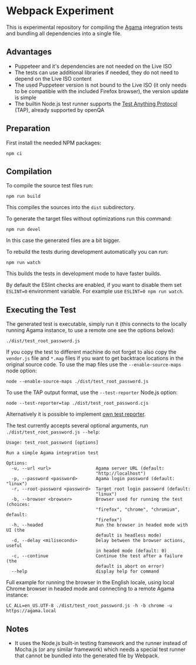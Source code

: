 # Webpack Experiment

This is experimental repository for compiling the
[Agama](https://github.com/agama-project/agama) integration tests and bundling
all dependencies into a single file.

## Advantages

- Puppeteer and it's dependencies are not needed on the Live ISO
- The tests can use additional libraries if needed, they do not need to depend
  on the Live ISO content
- The used Puppeteer version is not bound to the Live ISO (it only needs to be
  compatible with the included Firefox browser), the version update is simple
- The builtin Node.js test runner supports the [Test Anything
  Protocol](https://en.wikipedia.org/wiki/Test_Anything_Protocol) (TAP),
  already supported by openQA

## Preparation

First install the needed NPM packages:

    npm ci

## Compilation

To compile the source test files run:

    npm run build

This compiles the sources into the `dist` subdirectory.

To generate the target files without optimizations run this command:

    npm run devel

In this case the generated files are a bit bigger.

To rebuild the tests during development automatically you can run:

    npm run watch

This builds the tests in development mode to have faster builds.

By default the ESlint checks are enabled, if you want to disable them set
`ESLINT=0` environment variable. For example use `ESLINT=0 npm run watch`.

## Executing the Test

The generated test is executable, simply run it (this connects to the locally
running Agama instance, to use a remote one see the options below):

    ./dist/test_root_password.js

If you copy the test to different machine do not forget to also copy the
`vendor.js` file and `*.map` files if you want to get backtrace locations in the
original source code. To use the map files use the `--enable-source-maps` node
option:

    node --enable-source-maps ./dist/test_root_password.js

To use the TAP output format, use the `--test-reporter` Node.js option:

    node --test-reporter=tap ./dist/test_root_password.cjs

Alternatively it is possible to implement [own test reporter](
https://www.nearform.com/insights/writing-a-node-js-test-reporter/).

The test currently accepts several optional arguments, run
`./dist/test_root_password.js --help`:

```
Usage: test_root_password [options]

Run a simple Agama integration test

Options:
  -u, --url <url>                 Agama server URL (default:
                                  "http://localhost")
  -p, --password <password>       Agama login password (default: "linux")
  -r, --root-password <password>  Target root login password (default:
                                  "linux")
  -b, --browser <browser>         Browser used for running the test (choices:
                                  "firefox", "chrome", "chromium", default:
                                  "firefox")
  -h, --headed                    Run the browser in headed mode with UI (the
                                  default is headless mode)
  -d, --delay <miliseconds>       Delay between the browser actions, useful
                                  in headed mode (default: 0)
  -c, --continue                  Continue the test after a failure (the
                                  default is abort on error)
  --help                          display help for command
```

Full example for running the browser in the English locale, using local Chrome
browser in headed mode and connecting to a remote Agama instance:

    LC_ALL=en_US.UTF-8 ./dist/test_root_password.js -h -b chrome -u https://agama.local

## Notes

- It uses the Node.js built-in testing framework and the runner instead of Mocha.js
  (or any similar framework) which needs a special test runner that cannot be
  bundled into the generated file by Webpack.
